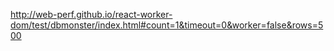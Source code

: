 http://web-perf.github.io/react-worker-dom/test/dbmonster/index.html#count=1&timeout=0&worker=false&rows=500